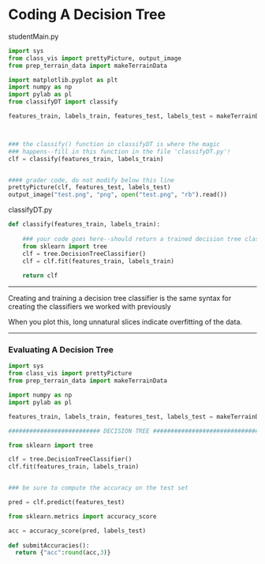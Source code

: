 # Coding A Decision Tree

studentMain.py

```python
import sys
from class_vis import prettyPicture, output_image
from prep_terrain_data import makeTerrainData

import matplotlib.pyplot as plt
import numpy as np
import pylab as pl
from classifyDT import classify

features_train, labels_train, features_test, labels_test = makeTerrainData()



### the classify() function in classifyDT is where the magic
### happens--fill in this function in the file 'classifyDT.py'!
clf = classify(features_train, labels_train)


#### grader code, do not modify below this line
prettyPicture(clf, features_test, labels_test)
output_image("test.png", "png", open("test.png", "rb").read())
```

classifyDT.py

```python
def classify(features_train, labels_train):
    
    ### your code goes here--should return a trained decision tree classifer
    from sklearn import tree
    clf = tree.DecisionTreeClassifier()
    clf = clf.fit(features_train, labels_train)
    
    return clf
```

***

Creating and training a decision tree classifier is the same syntax for creating the classifiers we worked with previously

When you plot this, long unnatural slices indicate overfitting of the data.


***

### Evaluating A Decision Tree

```python
import sys
from class_vis import prettyPicture
from prep_terrain_data import makeTerrainData

import numpy as np
import pylab as pl

features_train, labels_train, features_test, labels_test = makeTerrainData()

########################## DECISION TREE #################################

from sklearn import tree

clf = tree.DecisionTreeClassifier()
clf.fit(features_train, labels_train)


### be sure to compute the accuracy on the test set

pred = clf.predict(features_test)

from sklearn.metrics import accuracy_score

acc = accuracy_score(pred, labels_test)
    
def submitAccuracies():
  return {"acc":round(acc,3)}
```
